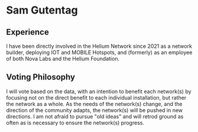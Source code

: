 # Sam Gutentag

## Experience

I have been directly involved in the Helium Network since 2021 as a network builder, deploying IOT and MOBILE Hotspots, and (formerly) as an employee of both Nova Labs and the Helium Foundation.

## Voting Philosophy

I will vote based on the data, with an intention to benefit each network(s) by focusing not on the direct benefit to each individual installation, but rather the network as a whole. As the needs of the network(s) change, and the direction of the community adapts, the network(s) will be pushed in new directions. I am not afraid to pursue "old ideas" and will retrod ground as often as is necessary to ensure the network(s) progress.
